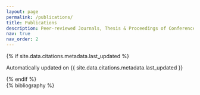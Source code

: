 ```yaml
---
layout: page
permalink: /publications/
title: Publications
description: Peer-reviewed Journals, Thesis & Proceedings of Conferences.
nav: true
nav_order: 2
---
```


<script type="text/javascript" src="//cdn.plu.mx/widget-popup.js"></script>

<!-- _pages/publications.md -->

{% if site.data.citations.metadata.last_updated %}

<p class="text-muted mt-3 small">
  <i class="fas fa-sync-alt mr-1"></i> Automatically updated on {{ site.data.citations.metadata.last_updated }}
</p>
{% endif %}

<div class="publications">
{% bibliography %}

</div>
